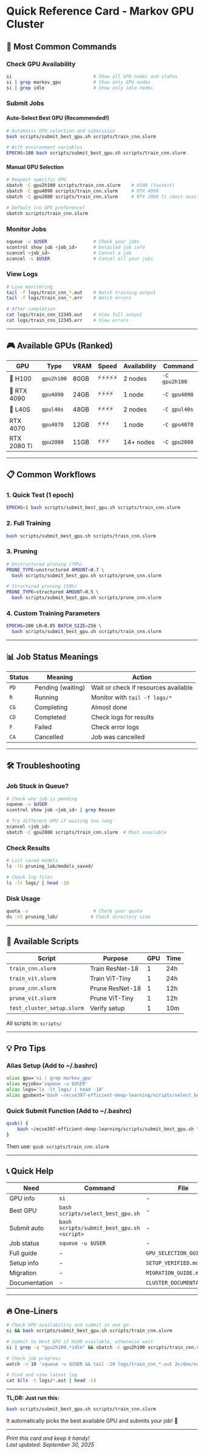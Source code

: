 # Quick Reference Card - Markov GPU Cluster

## 🚀 Most Common Commands

### Check GPU Availability
```bash
si                              # Show all GPU nodes and status
si | grep markov_gpu            # Show only GPU nodes
si | grep idle                  # Show only idle nodes
```

### Submit Jobs

#### Auto-Select Best GPU (Recommended!)
```bash
# Automatic GPU selection and submission
bash scripts/submit_best_gpu.sh scripts/train_cnn.slurm

# With environment variables
EPOCHS=100 bash scripts/submit_best_gpu.sh scripts/train_cnn.slurm
```

#### Manual GPU Selection
```bash
# Request specific GPU
sbatch -C gpu2h100 scripts/train_cnn.slurm    # H100 (fastest)
sbatch -C gpu4090 scripts/train_cnn.slurm     # RTX 4090
sbatch -C gpu2080 scripts/train_cnn.slurm     # RTX 2080 Ti (most available)

# Default (no GPU preference)
sbatch scripts/train_cnn.slurm
```

### Monitor Jobs
```bash
squeue -u $USER                 # Check your jobs
scontrol show job <job_id>      # Detailed job info
scancel <job_id>                # Cancel a job
scancel -u $USER                # Cancel all your jobs
```

### View Logs
```bash
# Live monitoring
tail -f logs/train_cnn_*.out    # Watch training output
tail -f logs/train_cnn_*.err    # Watch errors

# After completion
cat logs/train_cnn_12345.out    # View full output
cat logs/train_cnn_12345.err    # View errors
```

---

## 🎮 Available GPUs (Ranked)

| GPU | Type | VRAM | Speed | Availability | Command |
|-----|------|------|-------|--------------|---------|
| 🥇 H100 | `gpu2h100` | 80GB | ⚡⚡⚡⚡⚡ | 2 nodes | `-C gpu2h100` |
| 🥈 RTX 4090 | `gpu4090` | 24GB | ⚡⚡⚡⚡ | 1 node | `-C gpu4090` |
| 🥉 L40S | `gpul40s` | 48GB | ⚡⚡⚡⚡ | 2 nodes | `-C gpul40s` |
| RTX 4070 | `gpu4070` | 12GB | ⚡⚡⚡ | 1 node | `-C gpu4070` |
| RTX 2080 Ti | `gpu2080` | 11GB | ⚡⚡⚡ | 14+ nodes | `-C gpu2080` |

---

## 📋 Common Workflows

### 1. Quick Test (1 epoch)
```bash
EPOCHS=1 bash scripts/submit_best_gpu.sh scripts/train_cnn.slurm
```

### 2. Full Training
```bash
bash scripts/submit_best_gpu.sh scripts/train_cnn.slurm
```

### 3. Pruning
```bash
# Unstructured pruning (70%)
PRUNE_TYPE=unstructured AMOUNT=0.7 \
  bash scripts/submit_best_gpu.sh scripts/prune_cnn.slurm

# Structured pruning (50%)
PRUNE_TYPE=structured AMOUNT=0.5 \
  bash scripts/submit_best_gpu.sh scripts/prune_cnn.slurm
```

### 4. Custom Training Parameters
```bash
EPOCHS=100 LR=0.05 BATCH_SIZE=256 \
  bash scripts/submit_best_gpu.sh scripts/train_cnn.slurm
```

---

## 📊 Job Status Meanings

| Status | Meaning | Action |
|--------|---------|--------|
| `PD` | Pending (waiting) | Wait or check if resources available |
| `R` | Running | Monitor with `tail -f logs/*` |
| `CG` | Completing | Almost done |
| `CD` | Completed | Check logs for results |
| `F` | Failed | Check error logs |
| `CA` | Cancelled | Job was cancelled |

---

## 🛠️ Troubleshooting

### Job Stuck in Queue?
```bash
# Check why job is pending
squeue -u $USER
scontrol show job <job_id> | grep Reason

# Try different GPU if waiting too long
scancel <job_id>
sbatch -C gpu2080 scripts/train_cnn.slurm  # Most available
```

### Check Results
```bash
# List saved models
ls -lh pruning_lab/models_saved/

# Check log files
ls -lt logs/ | head -10
```

### Disk Usage
```bash
quota -s                        # Check your quota
du -sh pruning_lab/            # Check directory size
```

---

## 🎯 Available Scripts

| Script | Purpose | GPU | Time |
|--------|---------|-----|------|
| `train_cnn.slurm` | Train ResNet-18 | 1 | 24h |
| `train_vit.slurm` | Train ViT-Tiny | 1 | 24h |
| `prune_cnn.slurm` | Prune ResNet-18 | 1 | 12h |
| `prune_vit.slurm` | Prune ViT-Tiny | 1 | 12h |
| `test_cluster_setup.slurm` | Verify setup | 1 | 10m |

All scripts in: `scripts/`

---

## 💡 Pro Tips

### Alias Setup (Add to ~/.bashrc)
```bash
alias gpu='si | grep markov_gpu'
alias myjobs='squeue -u $USER'
alias logs='ls -lt logs/ | head -10'
alias gpubest='bash ~/ecse397-efficient-deep-learning/scripts/select_best_gpu.sh'
```

### Quick Submit Function (Add to ~/.bashrc)
```bash
qsub() {
    bash ~/ecse397-efficient-deep-learning/scripts/submit_best_gpu.sh "$@"
}
```

Then use: `qsub scripts/train_cnn.slurm`

---

## 📞 Quick Help

| Need | Command | File |
|------|---------|------|
| GPU info | `si` | - |
| Best GPU | `bash scripts/select_best_gpu.sh` | - |
| Submit auto | `bash scripts/submit_best_gpu.sh <script>` | - |
| Job status | `squeue -u $USER` | - |
| Full guide | - | `GPU_SELECTION_GUIDE.md` |
| Setup info | - | `SETUP_VERIFIED.md` |
| Migration | - | `MIGRATION_GUIDE.md` |
| Documentation | - | `CLUSTER_DOCUMENTATION.md` |

---

## 🔥 One-Liners

```bash
# Check GPU availability and submit in one go
si && bash scripts/submit_best_gpu.sh scripts/train_cnn.slurm

# Submit to best GPU if H100 available, otherwise wait
si | grep -q "gpu2h100.*idle" && sbatch -C gpu2h100 scripts/train_cnn.slurm

# Check job progress
watch -n 10 'squeue -u $USER && tail -20 logs/train_cnn_*.out 2>/dev/null'

# Find and view latest log
cat $(ls -t logs/*.out | head -1)
```

---

**TL;DR: Just run this:**
```bash
bash scripts/submit_best_gpu.sh scripts/train_cnn.slurm
```

It automatically picks the best available GPU and submits your job! 🚀

---

*Print this card and keep it handy!*  
*Last updated: September 30, 2025*
